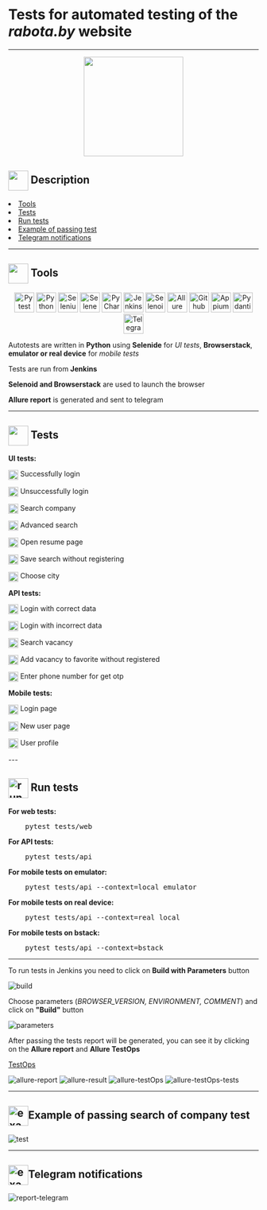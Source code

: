 <h1>Tests for automated testing of the <i>rabota.by</i> website</h1>

---

<p align="center">
    <img width="200" height="200" src="final_project/models/img/logo.jpg">
</p>

<h2><img width="40" align="center" src="final_project/models/img/description.png"> Description</h2>
<li><a href="#tools">Tools</a></li>
<li><a href="#tests">Tests</a></li>
<li><a href="#run-tests">Run tests</a></li>
<li><a href="#test-example">Example of passing test</a></li>
<li><a href="#telegram-notification">Telegram notifications</a></li>

---

<h2 id="tools"><img width="40" align="center" src="final_project/models/img/tools.png"> Tools</h2>
<div align="center">
    <img title="Pytest" width="40" src="final_project/models/img/pytest.png">
    <img title="Python" width="40" src="final_project/models/img/python.png">
    <img title="Selenium" width="40" src="final_project/models/img/selenium.png">
    <img title="Selene" width="40" src="final_project/models/img/selene.png">
    <img title="PyCharm" width="40" src="final_project/models/img/pycharm.png">
    <img title="Jenkins" width="40" height="40" src="final_project/models/img/jenkins.png">
    <img title="Selenoid" width="40" src="final_project/models/img/selenoid.png">
    <img title="Allure" width="40" src="final_project/models/img/allure.png">
    <img title="Github" width="40" src="final_project/models/img/github.png">
    <img title="Appium" width="40" src="final_project/models/img/appium.png">
    <img title="Pydantic" width="40" src="final_project/models/img/pydantic.png">
    <img title="Telegram" width="40" src="final_project/models/img/telegram.png">
</div>
<p>Autotests are written in <b>Python</b> using <b>Selenide</b> for <i>UI tests</i>, <b>Browserstack</b>, <b>emulator or real device</b> for <i>mobile tests</i></p>
<p>Tests are run from <b>Jenkins</b></p>
<p><b>Selenoid and Browserstack</b> are used to launch the browser</p>
<p><b>Allure report</b> is generated and sent to telegram</p>

---

<h2 id="tests"><img width="40" align="center" src="final_project/models/img/tests.png"> Tests</h2>

<p><b>UI tests:</b></p>
<p><img width="20" align="center" src="final_project/models/img/checkbox.png" alt="checkbox"> Successfully login</p>
<p><img width="20" align="center" src="final_project/models/img/checkbox.png" alt="checkbox"> Unsuccessfully login</p>
<p><img width="20" align="center" src="final_project/models/img/checkbox.png" alt="checkbox"> Search company</p>
<p><img width="20" align="center" src="final_project/models/img/checkbox.png" alt="checkbox"> Advanced search</p>
<p><img width="20" align="center" src="final_project/models/img/checkbox.png" alt="checkbox"> Open resume page</p>
<p><img width="20" align="center" src="final_project/models/img/checkbox.png" alt="checkbox"> Save search without registering</p>
<p><img width="20" align="center" src="final_project/models/img/checkbox.png" alt="checkbox"> Choose city</p>
<p><b>API tests:</b></p>
<p><img width="20" align="center" src="final_project/models/img/checkbox.png" alt="checkbox"> Login with correct data</p>
<p><img width="20" align="center" src="final_project/models/img/checkbox.png" alt="checkbox"> Login with incorrect data</p>
<p><img width="20" align="center" src="final_project/models/img/checkbox.png" alt="checkbox"> Search vacancy</p>
<p><img width="20" align="center" src="final_project/models/img/checkbox.png" alt="checkbox"> Add vacancy to favorite without registered</p>
<p><img width="20" align="center" src="final_project/models/img/checkbox.png" alt="checkbox"> Enter phone number for get otp</p>
<p><b>Mobile tests:</b></p>
<p><img width="20" align="center" src="final_project/models/img/checkbox.png" alt="checkbox"> Login page</p>
<p><img width="20" align="center" src="final_project/models/img/checkbox.png" alt="checkbox"> New user page</p>
<p><img width="20" align="center" src="final_project/models/img/checkbox.png" alt="checkbox"> User profile</p>
---

<h2 id="run-tests"><img width="40" align="center" src="final_project/models/img/run-tests.png" alt="run"> Run tests</h2>
<p><b>For web tests:</b></p>
<pre>
    pytest tests/web
</pre>
<p><b>For API tests:</b></p>
<pre>
    pytest tests/api
</pre>
<p><b>For mobile tests on emulator:</b></p>
<pre>
    pytest tests/api --context=local_emulator
</pre>
<p><b>For mobile tests on real device:</b></p>
<pre>
    pytest tests/api --context=real_local
</pre>
<p><b>For mobile tests on bstack:</b></p>
<pre>
    pytest tests/api --context=bstack
</pre>


---

<p>To run tests in Jenkins you need to click on <b>Build with Parameters</b> button</p>
<img src="final_project/models/img/build.png" alt="build">
<p>Сhoose parameters (<i>BROWSER_VERSION, ENVIRONMENT, COMMENT</i>) and click on <b>"Build"</b> button</p>
<img src="final_project/models/img/parameters.png" alt="parameters">
<p>After passing the tests report will be generated, you can see it by clicking on the <b>Allure report</b> and <b>Allure TestOps</b></p>
<p><a href="https://allure.autotests.cloud/launch/39345">TestOps</a></p>
<img src="final_project/models/img/allure-report.png" alt="allure-report">
<img src="final_project/models/img/allure-result.png" alt="allure-result">
<img src="final_project/models/img/testOps.png" alt="allure-testOps">
<img src="final_project/models/img/testOps-tests.png" alt="allure-testOps-tests">


---

<h2 id="test-example"><img width="40" align="center" src="final_project/models/img/example.png" alt="exapmle">Example of passing search of company test</h2>
<img src="final_project/models/img/test-example.gif" alt="test">

---

<h2 id="telegram-notification"><img width="40" align="center" src="final_project/models/img/notification.png" alt="exapmle">Telegram notifications</h2>
<img src="final_project/models/img/report-telegram.png" alt="report-telegram">
